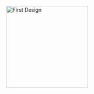  <a href= "https://meshery.layer5.io/user/719446eb-b587-42c7-a68a-37f341a0b567?tab=badges">
    <img width="224px" height="224px" src = "https://badges.layer5.io/assets/badges/first-design/first-design.png" alt = "First Design" />
  </a >